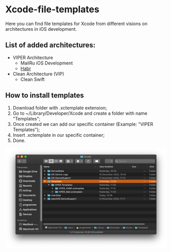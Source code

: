 # Xcode-file-templates
Here you can find file templates for Xcode from different visions on architectures in iOS development.

## List of added architectures:
- VIPER Architecture
  * MailRu iOS Development
  * [Habr](https://habr.com/ru/post/358412/)
- Clean Architecture (VIP)
  * Clean Swift

## How to install templates
1. Download folder with .xctemplate extension;
2. Go to ~/Library/Developer/Xcode and create a folder with name "Templates";
3. Once created we can add our specific container (Example: "VIPER Templates");
4. Insert .xctemplate in our specific container;
5. Done.

![Link to img folder](https://github.com/Kirchberg/Xcode-file-templates/blob/master/img/Screenshot%202020-12-26%20at%2014.30.13.png)
